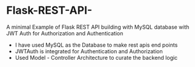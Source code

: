 # Flask-REST-API-
A minimal Example of Flask REST API building with MySQL database with JWT Auth for Authorization and Authentication

- I have used MySQL as the Database to make rest apis end points
- JWTAuth is integrated for Authentication and Authorization
- Used Model - Controller Architecture to curate the backend logic

